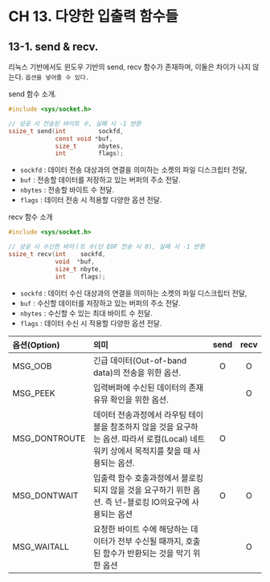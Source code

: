 # CH 13\. 다양한 입출력 함수들

## 13-1. send & recv.
리눅스 기반에서도 윈도우 기반의 send, recv 함수가 존재하며, 이둘은 차이가 나지 않는다. `옵션을 넣어줄 수 있다.`<br>

send 함수 소개.
```c
#include <sys/socket.h>

// 성공 시 전송된 바이트 수, 실패 시 -1 반환
ssize_t send(int         sockfd,
             const void *buf,
             size_t      nbytes,
             int         flags);
```
- `sockfd` : 데이터 전송 대상과의 연결을 의미하는 소켓의 파일 디스크립터 전달,
- `buf` : 전송할 데이터를 저장하고 있는 버퍼의 주소 전달.
- `nbytes` : 전송할 바이트 수 전달.
- `flags` : 데이터 전송 시 적용할 다양한 옵션 전달.


recv 함수 소개
```c
#include <sys/socket.h>

// 성공 시 수신한 바이ㅣ트 수(단 EOF 전송 시 0), 실패 시 -1 반환
ssize_t recv(int    sockfd,
             void  *buf,
             size_t nbyte,
             int    flags);
```
- `sockfd` : 데이터 수신 대상과의 연결을 의미하는 소켓의 파일 디스크립터 전달,
- `buf` : 수신할 데이터를 저장하고 있는 버퍼의 주소 전달.
- `nbytes` : 수신할 수 있는 최대 바이트 수 전달.
- `flags` : 데이터 수신 시 적용할 다양한 옵션 전달.

| 옵션(Option)  | 의미 | send  | recv  |
|:---|:---|:---:|:---:|
| MSG_OOB  | 긴급 데이터(Out-of-band data)의 전송을 위한 옵션.  | O  | O |
| MSG_PEEK  | 입력버퍼에 수신된 데이터의 존재유뮤 확인을 위한 옵션.  |   | O |
| MSG_DONTROUTE  | 데이터 전송과정에서 라우팅 테이블을 참조하지 않을 것을 요구하는 옵션. 따라서 로컬(Local) 네트워키 상에서 목적지를 찾을 때 사용되는 옵션. | O |   |
| MSG_DONTWAIT  | 입출력 함수 호출과정에서 블로킹 되지 않을 것을 요구하기 위한 옵션. 즉 넌-블로킹 IO의요구에 사용되는 옵션  | O | O |
| MSG_WAITALL | 요청한 바이트 수에 해당하는 데이터가 전부 수신될 때까지, 호출된 함수가 반환되는 것을 막기 위한 옵션  |   |  O |
